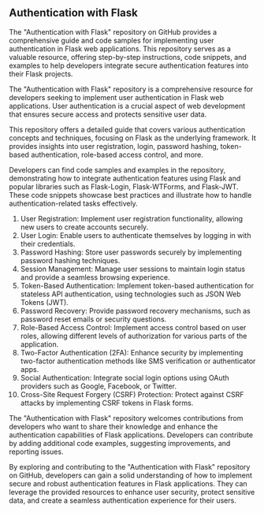 ## Authentication with Flask

The "Authentication with Flask" repository on GitHub provides a comprehensive guide and code samples for implementing user authentication in Flask web applications. This repository serves as a valuable resource, offering step-by-step instructions, code snippets, and examples to help developers integrate secure authentication features into their Flask projects.

The "Authentication with Flask" repository is a comprehensive resource for developers seeking to implement user authentication in Flask web applications. User authentication is a crucial aspect of web development that ensures secure access and protects sensitive user data.

This repository offers a detailed guide that covers various authentication concepts and techniques, focusing on Flask as the underlying framework. It provides insights into user registration, login, password hashing, token-based authentication, role-based access control, and more.

Developers can find code samples and examples in the repository, demonstrating how to integrate authentication features using Flask and popular libraries such as Flask-Login, Flask-WTForms, and Flask-JWT. These code snippets showcase best practices and illustrate how to handle authentication-related tasks effectively.

1. User Registration: Implement user registration functionality, allowing new users to create accounts securely.
2. User Login: Enable users to authenticate themselves by logging in with their credentials.
3. Password Hashing: Store user passwords securely by implementing password hashing techniques.
4. Session Management: Manage user sessions to maintain login status and provide a seamless browsing experience.
5. Token-Based Authentication: Implement token-based authentication for stateless API authentication, using technologies such as JSON Web Tokens (JWT).
6. Password Recovery: Provide password recovery mechanisms, such as password reset emails or security questions.
7. Role-Based Access Control: Implement access control based on user roles, allowing different levels of authorization for various parts of the application.
8. Two-Factor Authentication (2FA): Enhance security by implementing two-factor authentication methods like SMS verification or authenticator apps.
9. Social Authentication: Integrate social login options using OAuth providers such as Google, Facebook, or Twitter.
10. Cross-Site Request Forgery (CSRF) Protection: Protect against CSRF attacks by implementing CSRF tokens in Flask forms.

The "Authentication with Flask" repository welcomes contributions from developers who want to share their knowledge and enhance the authentication capabilities of Flask applications. Developers can contribute by adding additional code examples, suggesting improvements, and reporting issues.

By exploring and contributing to the "Authentication with Flask" repository on GitHub, developers can gain a solid understanding of how to implement secure and robust authentication features in Flask applications. They can leverage the provided resources to enhance user security, protect sensitive data, and create a seamless authentication experience for their users.